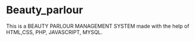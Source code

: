 # Beauty_parlour
This is a BEAUTY PARLOUR MANAGEMENT SYSTEM made with the help of HTML,CSS, PHP, JAVASCRIPT, MYSQL.
